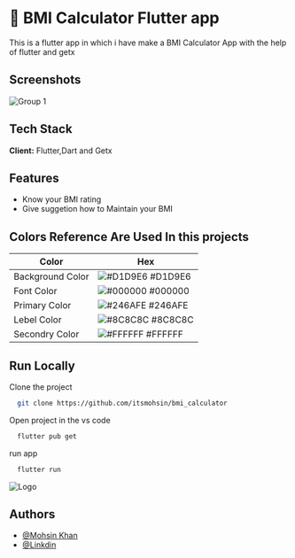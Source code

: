 
# 📙 BMI Calculator Flutter app 
This is a flutter app in which i have make a BMI Calculator App with the help of flutter and getx 
    




## Screenshots

![Group 1](https://github.com/itsmohsin/bmi_calculator/assets/32964161/050d748d-a064-4109-a78e-6fa5ccb424ae)



## Tech Stack

**Client:** Flutter,Dart and Getx



## Features

- Know your BMI rating
- Give suggetion how to Maintain your BMI
## Colors Reference Are Used In this projects 

| Color             | Hex                                                                |
| ----------------- | ------------------------------------------------------------------ |
| Background Color | ![#D1D9E6](https://via.placeholder.com/10/FFFFFF?text=+) #D1D9E6 |
| Font Color | ![#000000](https://via.placeholder.com/10/000000?text=+) #000000 |
| Primary Color | ![#246AFE](https://via.placeholder.com/10/0057FF?text=+) #246AFE |
| Lebel Color | ![#8C8C8C](https://via.placeholder.com/10/6B6B6B?text=+) #8C8C8C |
| Secondry Color | ![#FFFFFF](https://via.placeholder.com/10/00C236?text=+) #FFFFFF |


## Run Locally

Clone the project

```bash
  git clone https://github.com/itsmohsin/bmi_calculator
```

Open project in the vs code

```bash
  flutter pub get
```

run app 

```bash
  flutter run
```


![Logo](https://blogger.googleusercontent.com/img/b/R29vZ2xl/AVvXsEjLiBr3uvk0ijbAHAm-cRybDFwnG1TzLfDe4y1kmFQNtXjK0pWh-ZqIOKZ-sPRK4kgMyFsOfLGufSrF7ibzfdLkFx7Ru2kcaZXM0dAjgCdnVWsLq1jAORpIaFzz0423MbxuxIu78vMf19cRfOsmH8qZJvsxSnHfByNju77X2oEXCUyJFUkerAwYq8TKpvFM/s2604/Frame%202.png)


## Authors

- [@Mohsin Khan](https://www.github.com/itsmohsin)
- [@Linkdin](https://www.linkedin.com/in/itsmohsin/)

